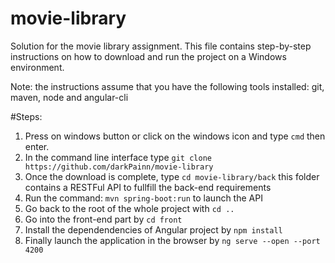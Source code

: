 # movie-library

Solution for the movie library assignment. This file contains step-by-step instructions on how to download and run the project on a Windows environment.

Note: the instructions assume that you have the following tools installed: git, maven, node and angular-cli

#Steps:

1. Press on windows button or click on the windows icon and type `cmd` then enter.
2. In the command line interface type `git clone https://github.com/darkPainn/movie-library`
3. Once the download is complete, type `cd movie-library/back` this folder contains a RESTFul API to fullfill the back-end requirements
4. Run the command: `mvn spring-boot:run` to launch the API
5. Go back to the root of the whole project with `cd ..`
6. Go into the front-end part by `cd front`
7. Install the dependendencies of Angular project by `npm install`
8. Finally launch the application in the browser by `ng serve --open --port 4200`
